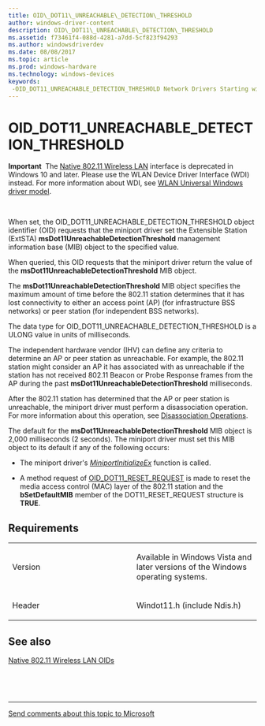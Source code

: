 ```yaml
---
title: OID\_DOT11\_UNREACHABLE\_DETECTION\_THRESHOLD
author: windows-driver-content
description: OID\_DOT11\_UNREACHABLE\_DETECTION\_THRESHOLD
ms.assetid: f73461f4-088d-4281-a7dd-5cf823f94293
ms.author: windowsdriverdev
ms.date: 08/08/2017
ms.topic: article
ms.prod: windows-hardware
ms.technology: windows-devices
keywords: 
 -OID_DOT11_UNREACHABLE_DETECTION_THRESHOLD Network Drivers Starting with Windows Vista
---
```


# OID\_DOT11\_UNREACHABLE\_DETECTION\_THRESHOLD


**Important**  The [Native 802.11 Wireless LAN](https://msdn.microsoft.com/library/windows/hardware/ff560690) interface is deprecated in Windows 10 and later. Please use the WLAN Device Driver Interface (WDI) instead. For more information about WDI, see [WLAN Universal Windows driver model](https://msdn.microsoft.com/library/windows/hardware/dn897672).

 

When set, the OID\_DOT11\_UNREACHABLE\_DETECTION\_THRESHOLD object identifier (OID) requests that the miniport driver set the Extensible Station (ExtSTA) **msDot11UnreachableDetectionThreshold** management information base (MIB) object to the specified value.

When queried, this OID requests that the miniport driver return the value of the **msDot11UnreachableDetectionThreshold** MIB object.

The **msDot11UnreachableDetectionThreshold** MIB object specifies the maximum amount of time before the 802.11 station determines that it has lost connectivity to either an access point (AP) (for infrastructure BSS networks) or peer station (for independent BSS networks).

The data type for OID\_DOT11\_UNREACHABLE\_DETECTION\_THRESHOLD is a ULONG value in units of milliseconds.

The independent hardware vendor (IHV) can define any criteria to determine an AP or peer station as unreachable. For example, the 802.11 station might consider an AP it has associated with as unreachable if the station has not received 802.11 Beacon or Probe Response frames from the AP during the past **msDot11UnreachableDetectionThreshold** milliseconds.

After the 802.11 station has determined that the AP or peer station is unreachable, the miniport driver must perform a disassociation operation. For more information about this operation, see [Disassociation Operations](https://msdn.microsoft.com/library/windows/hardware/ff546439).

The default for the **msDot11UnreachableDetectionThreshold** MIB object is 2,000 milliseconds (2 seconds). The miniport driver must set this MIB object to its default if any of the following occurs:

-   The miniport driver's [*MiniportInitializeEx*](https://msdn.microsoft.com/library/windows/hardware/ff559389) function is called.

-   A method request of [OID\_DOT11\_RESET\_REQUEST](oid-dot11-reset-request.md) is made to reset the media access control (MAC) layer of the 802.11 station and the **bSetDefaultMIB** member of the DOT11\_RESET\_REQUEST structure is **TRUE**.

Requirements
------------

<table>
<colgroup>
<col width="50%" />
<col width="50%" />
</colgroup>
<tbody>
<tr class="odd">
<td><p>Version</p></td>
<td><p>Available in Windows Vista and later versions of the Windows operating systems.</p></td>
</tr>
<tr class="even">
<td><p>Header</p></td>
<td>Windot11.h (include Ndis.h)</td>
</tr>
</tbody>
</table>

## See also


[Native 802.11 Wireless LAN OIDs](https://msdn.microsoft.com/library/windows/hardware/ff560691)

 

 


--------------------
[Send comments about this topic to Microsoft](mailto:wsddocfb@microsoft.com?subject=Documentation%20feedback%20%5Bnetvista\netvista%5D:%20OID_DOT11_UNREACHABLE_DETECTION_THRESHOLD%20%20RELEASE:%20%288/8/2017%29&body=%0A%0APRIVACY%20STATEMENT%0A%0AWe%20use%20your%20feedback%20to%20improve%20the%20documentation.%20We%20don't%20use%20your%20email%20address%20for%20any%20other%20purpose,%20and%20we'll%20remove%20your%20email%20address%20from%20our%20system%20after%20the%20issue%20that%20you're%20reporting%20is%20fixed.%20While%20we're%20working%20to%20fix%20this%20issue,%20we%20might%20send%20you%20an%20email%20message%20to%20ask%20for%20more%20info.%20Later,%20we%20might%20also%20send%20you%20an%20email%20message%20to%20let%20you%20know%20that%20we've%20addressed%20your%20feedback.%0A%0AFor%20more%20info%20about%20Microsoft's%20privacy%20policy,%20see%20http://privacy.microsoft.com/default.aspx. "Send comments about this topic to Microsoft")


